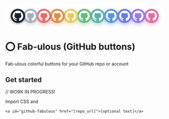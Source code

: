 ![GitHub Fabulous](./assets/github-fabulous.png)

# ⭕️ Fab-ulous (GitHub buttons)

Fab-ulous colorful buttons for your GitHub repo or account

## Get started

// WORK IN PROGRESS!

Import CSS and

```
<a id="github-fabulous" href="[repo_url]">[optional text]</a>
```
